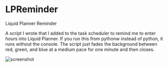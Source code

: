 # LPReminder
Liquid Planner Reminder

A script I wrote that I added to the task scheduler to remind me to enter hours into Liquid Planner.  If you run this from pythonw instead of python, it runs without the console.
The script just fades the background between red, green, and blue at a medium pace for one minute and then closes.


![screenshot]("https://github.com/bedwar14/LPReminder/blob/main/2021-02-01_7-20-15.jpg?raw=true")

